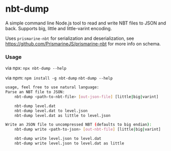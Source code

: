 # nbt-dump

A simple command line Node.js tool to read and write NBT files to JSON and back. Supports big, little and little-varint encoding.

Uses `prismarine-nbt` for serialization and deserialization, see https://github.com/PrismarineJS/prismarine-nbt for more info on schema.

### Usage 

via npx:
`npx nbt-dump --help`

via npm:
`npm install -g nbt-dump`
`nbt-dump --help`

```sh
usage, feel free to use natural language:
Parse an NBT file to JSON: 
    nbt-dump <path-to-nbt-file> [out-json-file] [little|big|varint]

    nbt-dump level.dat
    nbt-dump level.dat to level.json
    nbt-dump level.dat as little to level.json

Write an JSON file to uncompressed NBT (defaults to big endian):
    nbt-dump write <path-to-json> [out-nbt-file] [little|big|varint]

    nbt-dump write level.json to level.dat
    nbt-dump write level.json to level.dat as little
```
